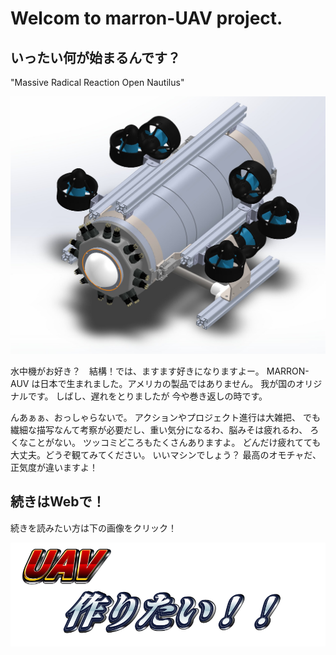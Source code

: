 # Welcom to marron-UAV project.
## いったい何が始まるんです？
"Massive Radical Reaction Open Nautilus"

![](docs/images/cad_image.jpeg)

水中機がお好き？　結構！では、ますます好きになりますよー。
MARRON-AUV は日本で生まれました。アメリカの製品ではありません。
我が国のオリジナルです。 しばし、遅れをとりましたが 今や巻き返しの時です。

んあぁぁ、おっしゃらないで。 アクションやプロジェクト進行は大雑把、
でも繊細な描写なんて考察が必要だし、重い気分になるわ、脳みそは疲れるわ、
ろくなことがない。 ツッコミどころもたくさんありますよ。
どんだけ疲れてても大丈夫。どうぞ観てみてください。 いいマシンでしょう？
最高のオモチャだ、正気度が違いますよ！ 

## 続きはWebで！

続きを読みたい方は下の画像をクリック！

[![](docs/images/documentation_link.png)](https://marron-auv.github.io/marron-auv/)